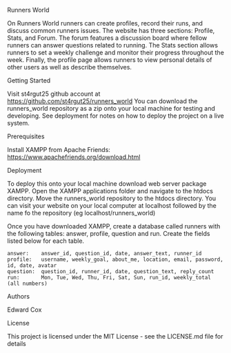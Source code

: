 Runners World

On Runners World runners can create profiles, record their runs, and discuss common runners issues. The website has three sections: Profile, Stats, and Forum. The forum features a discussion board where fellow runners can answer questions related to running. The Stats section allows runners to set a weekly challenge and monitor their progress throughout the week. Finally, the profile page allows runners to view personal details of other users as well as describe themselves.

Getting Started

Visit st4rgut25 github account at https://github.com/st4rgut25/runners_world
You can download the runners_world repository as a zip onto your local machine for testing and developing. See deployment for notes on how to deploy the project on a live system.

Prerequisites

Install XAMPP from Apache Friends: https://www.apachefriends.org/download.html

Deployment

To deploy this onto your local machine download web server package XAMPP. Open the XAMPP applications folder and navigate to the htdocs directory. Move the runners_world repository to the htdocs directory. You can visit your website on your local computer at localhost followed by the name fo the repository (eg localhost/runners_world)

Once you have downloaded XAMPP, create a database called runners with the following tables: answer, profile, question and run. Create the fields listed below for each table.

    answer:    answer_id, question_id, date, answer_text, runner_id
    profile:   username, weekly_goal, about_me, location, email, password, id, date, avatar
    question:  question_id, runner_id, date, question_text, reply_count
    run:       Mon, Tue, Wed, Thu, Fri, Sat, Sun, run_id, weekly_total (all numbers)

Authors

Edward Cox

License

This project is licensed under the MIT License - see the LICENSE.md file for details


